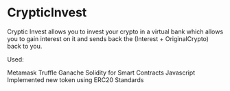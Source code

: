 # CrypticInvest

Cryptic Invest allows you to invest your crypto in a virtual bank which allows you to gain interest on it and sends back the (Interest + OriginalCrypto) back to you.

Used:

Metamask
Truffle
Ganache
Solidity for Smart Contracts 
Javascript
Implemented new token using ERC20 Standards
